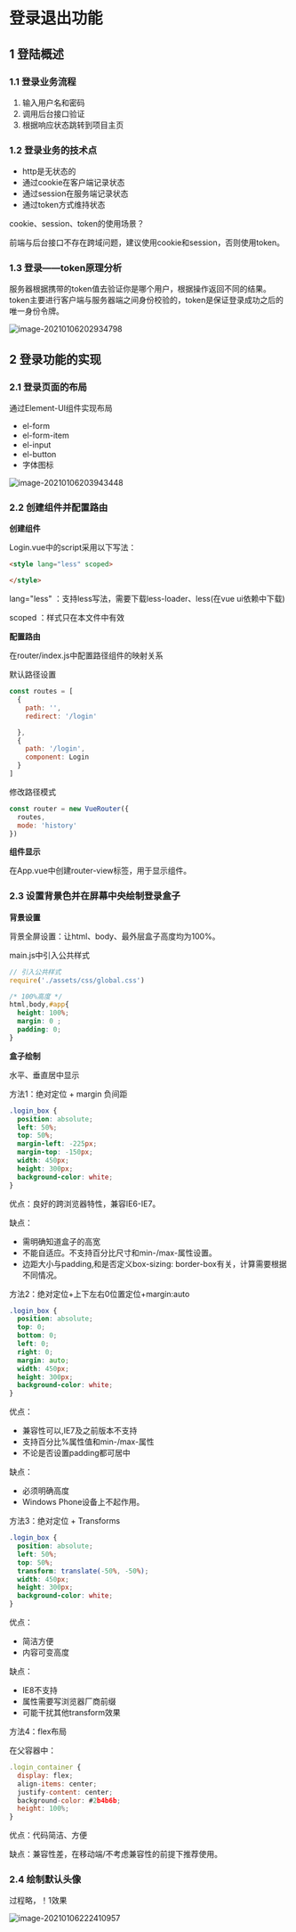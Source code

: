 # 登录退出功能

## 1 登陆概述

### 1.1 登录业务流程

1. 输入用户名和密码
2. 调用后台接口验证
3. 根据响应状态跳转到项目主页

### 1.2 登录业务的技术点

- http是无状态的
- 通过cookie在客户端记录状态
- 通过session在服务端记录状态
- 通过token方式维持状态

cookie、session、token的使用场景？

前端与后台接口不存在跨域问题，建议使用cookie和session，否则使用token。

### 1.3 登录——token原理分析

服务器根据携带的token值去验证你是哪个用户，根据操作返回不同的结果。token主要进行客户端与服务器端之间身份校验的，token是保证登录成功之后的唯一身份令牌。

![image-20210106202934798](../img/image-20210106202934798.png)

## 2 登录功能的实现

### 2.1 登录页面的布局

通过Element-UI组件实现布局

- el-form
- el-form-item
- el-input
- el-button
- 字体图标

![image-20210106203943448](../img/image-20210106203943448.png)

### 2.2 创建组件并配置路由

**创建组件**

Login.vue中的script采用以下写法：

```html
<style lang="less" scoped>

</style>
```

lang="less" ：支持less写法，需要下载less-loader、less(在vue ui依赖中下载)

scoped ：样式只在本文件中有效

**配置路由**

在router/index.js中配置路径组件的映射关系

默认路径设置

```js
const routes = [
  {
    path: '',
    redirect: '/login'

  },
  {
    path: '/login',
    component: Login
  }
]

```

修改路径模式

```js
const router = new VueRouter({
  routes,
  mode: 'history'
})

```

**组件显示**

在App.vue中创建router-view标签，用于显示组件。

### 2.3 设置背景色并在屏幕中央绘制登录盒子

**背景设置**

背景全屏设置：让html、body、最外层盒子高度均为100%。

main.js中引入公共样式

```js
// 引入公共样式
require('./assets/css/global.css')
```

```css
/* 100%高度 */
html,body,#app{
  height: 100%;
  margin: 0 ;
  padding: 0;
}
```

**盒子绘制**

水平、垂直居中显示

方法1：绝对定位 + margin 负间距

```css
.login_box {
  position: absolute;
  left: 50%;
  top: 50%;
  margin-left: -225px;
  margin-top: -150px;
  width: 450px;
  height: 300px;
  background-color: white;
}
```

优点：良好的跨浏览器特性，兼容IE6-IE7。

缺点：

- 需明确知道盒子的高宽
- 不能自适应。不支持百分比尺寸和min-/max-属性设置。
-  边距大小与padding,和是否定义box-sizing: border-box有关，计算需要根据不同情况。



方法2：绝对定位+上下左右0位置定位+margin:auto

```css
.login_box {
  position: absolute;
  top: 0;
  bottom: 0;
  left: 0;
  right: 0;
  margin: auto;
  width: 450px;
  height: 300px;
  background-color: white;
}

```

优点：

- 兼容性可以,IE7及之前版本不支持
- 支持百分比%属性值和min-/max-属性
- 不论是否设置padding都可居中

缺点：

- 必须明确高度
- Windows Phone设备上不起作用。



方法3：绝对定位 + Transforms

```css
.login_box {
  position: absolute;
  left: 50%;
  top: 50%;
  transform: translate(-50%, -50%);
  width: 450px;
  height: 300px;
  background-color: white;
}
```

优点：

- 简洁方便
- 内容可变高度

缺点：

- IE8不支持
- 属性需要写浏览器厂商前缀
- 可能干扰其他transform效果



方法4：flex布局

在父容器中：

```js
.login_container {
  display: flex;
  align-items: center;
  justify-content: center;
  background-color: #2b4b6b;
  height: 100%;
}
```

优点：代码简洁、方便

缺点：兼容性差，在移动端/不考虑兼容性的前提下推荐使用。

### 2.4 绘制默认头像

过程略，！1效果

  ![image-20210106222410957](../img/image-20210106222410957.png)